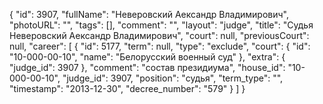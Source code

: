 {
    "id": 3907,
    "fullName": "Неверовский Аександр Владимирович",
    "photoURL": "",
    "tags": [],
    "comment": "",
    "layout": "judge",
    "title": "Судья Неверовский Аександр Владимирович",
    "court": null,
    "previousCourt": null,
    "career": [
        {
            "id": 5177,
            "term": null,
            "type": "exclude",
            "court": {
                "id": "10-000-00-10",
                "name": "Белорусский военный суд"
            },
            "extra": {
                "judge_id": 3907
            },
            "comment": "состав президиума",
            "house_id": "10-000-00-10",
            "judge_id": 3907,
            "position": "судья",
            "term_type": "",
            "timestamp": "2013-12-30",
            "decree_number": "579"
        }
    ]
}